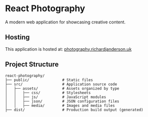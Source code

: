 # React Photography

A modern web application for showcasing creative content.

## Hosting

This application is hosted at: [photography.richardjanderson.uk](https://photography.richardjanderson.uk)

## Project Structure

```
react-photography/
├── public/               # Static files
├── src/                  # Application source code
│   ├── assets/           # Assets organized by type
│   │   ├── css/          # Stylesheets
│   │   ├── js/           # JavaScript modules
│   │   ├── json/         # JSON configuration files
│   │   ├── media/        # Images and media files
├── dist/                 # Production build output (generated)
```